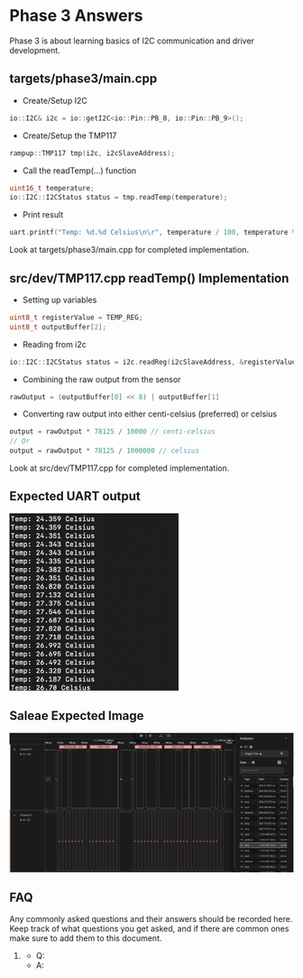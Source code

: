# Phase 3 Answers
Phase 3 is about learning basics of I2C communication and driver development.

## targets/phase3/main.cpp
- Create/Setup I2C
```cpp
io::I2C& i2c = io::getI2C<io::Pin::PB_8, io::Pin::PB_9>();
```

- Create/Setup the TMP117
```cpp
rampup::TMP117 tmp(i2c, i2cSlaveAddress);
```

- Call the readTemp(...) function
```cpp
uint16_t temperature;
io::I2C::I2CStatus status = tmp.readTemp(temperature);
```

- Print result
```cpp
uart.printf("Temp: %d.%d Celsius\n\r", temperature / 100, temperature % 100);
```

Look at targets/phase3/main.cpp for completed implementation.

## src/dev/TMP117.cpp readTemp() Implementation

- Setting up variables
```cpp
uint8_t registerValue = TEMP_REG;
uint8_t outputBuffer[2];
```

- Reading from i2c
```cpp 
io::I2C::I2CStatus status = i2c.readReg(i2cSlaveAddress, &registerValue, 1, outputBuffer, 2);
``` 

- Combining the raw output from the sensor
```cpp
rawOutput = (outputBuffer[0] << 8) | outputBuffer[1]
```

- Converting raw output into either centi-celsius (preferred) or celsius
```cpp
output = rawOutput * 78125 / 10000 // centi-celsius
// Or
output = rawOutput * 78125 / 1000000 // celsius
```

Look at src/dev/TMP117.cpp for completed implementation.

## Expected UART output
<img src="uart_expected.png" alt="UART Expected Output" width="300">

## Saleae Expected Image
<img src="saleae_expected.png" alt="Saleae Expected Output" width="700">

## FAQ
Any commonly asked questions and their answers should be recorded here. Keep track of what questions
you get asked, and if there are common ones make sure to add them to this document.

1.
    - Q:
    - A: 
